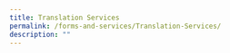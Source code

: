 ```yaml
---
title: Translation Services
permalink: /forms-and-services/Translation-Services/
description: ""
---
```

